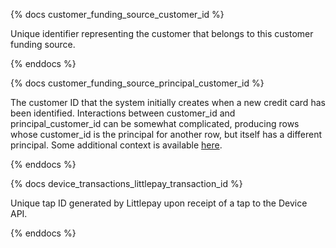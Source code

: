 {% docs customer_funding_source_customer_id %}

Unique identifier representing the customer that belongs to this customer funding source.

{% enddocs %}

{% docs customer_funding_source_principal_customer_id %}

The customer ID that the system initially creates when a new credit card has been identified.
Interactions between customer_id and principal_customer_id can be somewhat complicated, producing
rows whose customer_id is the principal for another row, but itself has a different principal. Some
additional context is available
[here](https://github.com/cal-itp/data-infra/pull/3070#issue-1975056371).

{% enddocs %}

{% docs device_transactions_littlepay_transaction_id %}

Unique tap ID generated by Littlepay upon receipt of a tap to the Device API.

{% enddocs %}
